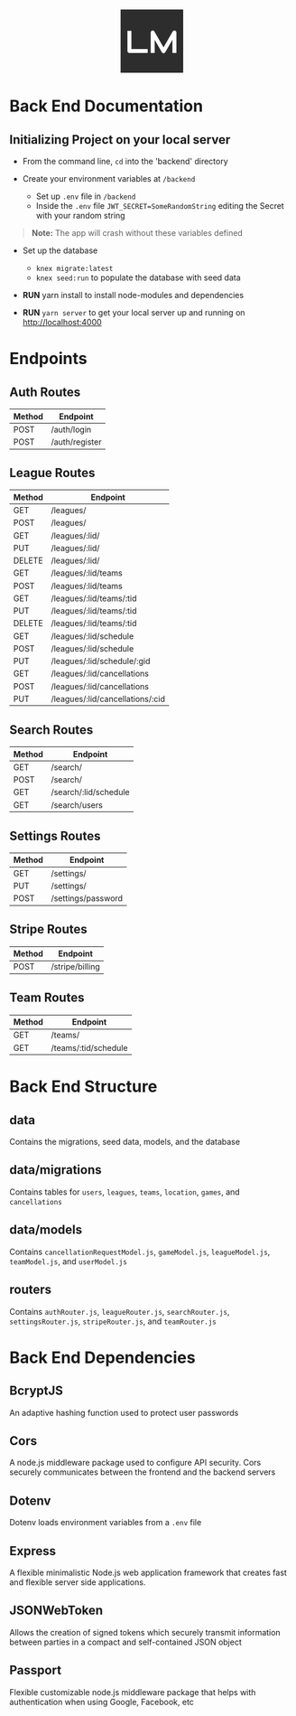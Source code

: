 <div align="center">
<img style="margin-top: 10px;" alt="logo" src="../frontend/src/Images/LM_Logo.png">
</div>

# Back End Documentation

## Initializing Project on your local server

- From the command line, `cd` into the 'backend' directory

- Create your environment variables at `/backend`
   - Set up `.env` file in `/backend`
   - Inside the `.env` file `JWT_SECRET=SomeRandomString` editing the Secret with your random string 
> **Note:** The app will crash without these variables defined

- Set up the database
   - `knex migrate:latest`
   - `knex seed:run` to populate the database with seed data

- **RUN** yarn install to install node-modules and dependencies

- **RUN** `yarn server` to get your local server up and running on [http://localhost:4000](http://localhost:4000)

# Endpoints

## Auth Routes

| Method | Endpoint                         |
| ------ | -------------------------------- |
| POST   | /auth/login                      |
| POST   | /auth/register                   |

## League Routes

| Method | Endpoint                         |
| ------ | -------------------------------- |
| GET    | /leagues/                        |
| POST   | /leagues/                        |
| GET    | /leagues/:lid/                   |
| PUT    | /leagues/:lid/                   |
| DELETE | /leagues/:lid/                   |
| GET    | /leagues/:lid/teams              |
| POST   | /leagues/:lid/teams              |
| GET    | /leagues/:lid/teams/:tid         |
| PUT    | /leagues/:lid/teams/:tid         |
| DELETE | /leagues/:lid/teams/:tid         |
| GET    | /leagues/:lid/schedule           |
| POST   | /leagues/:lid/schedule           |
| PUT    | /leagues/:lid/schedule/:gid      |
| GET    | /leagues/:lid/cancellations      |
| POST   | /leagues/:lid/cancellations      |
| PUT    | /leagues/:lid/cancellations/:cid |

## Search Routes

| Method | Endpoint                         |
| ------ | -------------------------------- |
| GET    | /search/                         |
| POST   | /search/                         |
| GET    | /search/:lid/schedule            |
| GET    | /search/users                    |

## Settings Routes

| Method | Endpoint                         |
| ------ | -------------------------------- |
| GET    | /settings/                       |
| PUT    | /settings/                       |
| POST   | /settings/password               |

## Stripe Routes

| Method | Endpoint                         |
| ------ | -------------------------------- |
| POST   | /stripe/billing                  |

## Team Routes

| Method | Endpoint                         |
| ------ | -------------------------------- |
| GET    | /teams/                          |
| GET    | /teams/:tid/schedule             |

# Back End Structure

## data

Contains the migrations, seed data, models, and the database

## data/migrations

Contains tables for `users`, `leagues`, `teams`, `location`, `games`, and `cancellations`

## data/models

Contains `cancellationRequestModel.js`, `gameModel.js`, `leagueModel.js`, `teamModel.js`, and `userModel.js` 

## routers

Contains `authRouter.js`, `leagueRouter.js`, `searchRouter.js`, `settingsRouter.js`, `stripeRouter.js`, and `teamRouter.js`

# Back End Dependencies

## BcryptJS

An adaptive hashing function used to protect user passwords

## Cors

A node.js middleware package used to configure API security.  Cors securely communicates between the frontend and the backend servers

## Dotenv

Dotenv loads environment variables from a `.env` file

## Express

A flexible minimalistic Node.js web application framework that creates fast and flexible server side applications.  

## JSONWebToken

Allows the creation of signed tokens which securely transmit information between parties in a compact and self-contained JSON object

## Passport

Flexible customizable node.js middleware package that helps with authentication when using Google, Facebook, etc